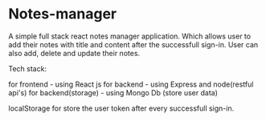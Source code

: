 ﻿# Notes-manager

A simple full stack react notes manager application. Which allows user to add their notes with title and content after the successfull sign-in. User can also add, delete and update their notes.

Tech stack:

for frontend - using React js
for backend - using Express and node(restful api's)
for backend(storage) - using Mongo Db (store user data)

localStorage for store the user token after every successfull sign-in.
